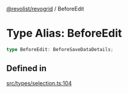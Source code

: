 [@revolist/revogrid](README.md) / BeforeEdit

# Type Alias: BeforeEdit

```ts
type BeforeEdit: BeforeSaveDataDetails;
```

## Defined in

[src/types/selection.ts:104](https://github.com/revolist/revogrid/blob/6916c62aedeba77f36804fdc386f78e588e18412/src/types/selection.ts#L104)
